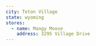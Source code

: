 ```yaml
---
city: Teton Village
state: wyoming
stores:
  - name: Mangy Moose
    address: 3295 Village Drive
---
```

